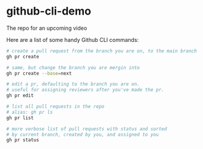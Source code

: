 # github-cli-demo

The repo for an upcoming video

Here are a list of some handy Github CLI commands:

```bash
# create a pull request from the branch you are on, to the main branch
gh pr create

# same, but change the branch you are mergin into
gh pr create --base=next

# edit a pr, defaulting to the branch you are on.
# useful for assigning reviewers after you've made the pr.
gh pr edit

# list all pull requests in the repo
# alias: gh pr ls
gh pr list

# more verbose list of pull requests with status and sorted
# by current branch, created by you, and assigned to you
gh pr status
```
